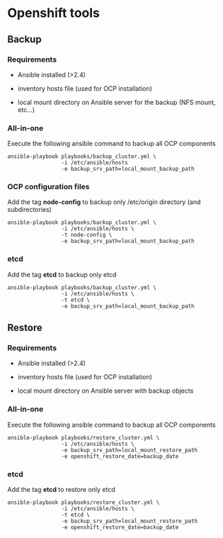 # Openshift tools

## Backup

### Requirements

- Ansible installed (>2.4)

- inventory hosts file (used for OCP installation)

- local mount directory on Ansible server for the backup (NFS mount, etc...)

### All-in-one

Execute the following ansible command to backup all OCP components

```shell
ansible-playbook playbooks/backup_cluster.yml \
                 -i /etc/ansible/hosts
                 -e backup_srv_path=local_mount_backup_path
```

### OCP configuration files

Add the tag **node-config**  to backup only /etc/origin directory (and subdirectories)

```shell
ansible-playbook playbooks/backup_cluster.yml \
                 -i /etc/ansible/hosts \
                 -t node-config \
                 -e backup_srv_path=local_mount_backup_path
```

### etcd

Add the tag **etcd**  to backup only etcd

```shell
ansible-playbook playbooks/backup_cluster.yml \
                 -i /etc/ansible/hosts \
                 -t etcd \
                 -e backup_srv_path=local_mount_backup_path
```

## Restore

### Requirements

- Ansible installed (>2.4)

- inventory hosts file (used for OCP installation)

- local mount directory on Ansible server with backup objects

### All-in-one

Execute the following ansible command to backup all OCP components

```shell
ansible-playbook playbooks/restore_cluster.yml \
                 -i /etc/ansible/hosts \
                 -e backup_srv_path=local_mount_restore_path
                 -e openshift_restore_date=backup_date
```

### etcd

Add the tag **etcd**  to restore only etcd

```shell
ansible-playbook playbooks/restore_cluster.yml \
                 -i /etc/ansible/hosts \
                 -t etcd \
                 -e backup_srv_path=local_mount_restore_path
                 -e openshift_restore_date=backup_date
```
